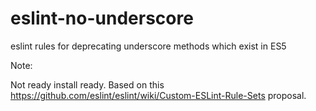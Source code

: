eslint-no-underscore
====================

eslint rules for deprecating underscore methods which exist in ES5

Note:

Not ready install ready.  Based on this https://github.com/eslint/eslint/wiki/Custom-ESLint-Rule-Sets proposal.


